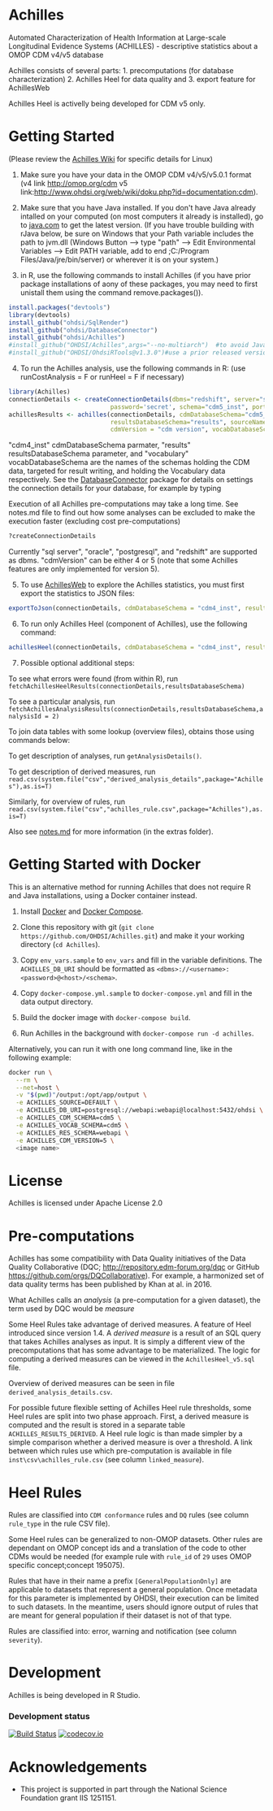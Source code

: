 Achilles
========
 
Automated Characterization of Health Information at Large-scale Longitudinal Evidence Systems (ACHILLES) - descriptive statistics about a OMOP CDM v4/v5 database

Achilles consists of several parts: 1. precomputations (for database characterization) 2. Achilles Heel for data quality and 3. export feature for AchillesWeb

Achilles Heel is activelly being developed for CDM v5 only.

Getting Started
===============
(Please review the [Achilles Wiki](https://github.com/OHDSI/Achilles/wiki/Additional-instructions-for-Linux) for specific details for Linux)

1. Make sure you have your data in the OMOP CDM v4/v5/v5.0.1 format  (v4 link http://omop.org/cdm v5 link:http://www.ohdsi.org/web/wiki/doku.php?id=documentation:cdm).

2. Make sure that you have Java installed. If you don't have Java already intalled on your computed (on most computers it already is installed), go to [java.com](http://java.com) to get the latest version.  (If you have trouble building with rJava below, be sure on Windows that your Path variable includes the path to jvm.dll (Windows Button --> type "path" --> Edit Environmental Variables --> Edit PATH variable, add to end ;C:/Program Files/Java/jre/bin/server) or wherever it is on your system.)

3. in R, use the following commands to install Achilles (if you have prior package installations of aony of these packages, you may need to first unistall them using the command remove.packages()).

  ```r
  install.packages("devtools")
  library(devtools)
  install_github("ohdsi/SqlRender")
  install_github("ohdsi/DatabaseConnector")
  install_github("ohdsi/Achilles")
  #install_github("OHDSI/Achilles",args="--no-multiarch")  #to avoid Java 32 vs 64 issues 
  #install_github("OHDSI/OhdsiRTools@v1.3.0")#use a prior released version (to bypass fresh errors)
  ```
  
4. To run the Achilles analysis, use the following commands in R: (use runCostAnalysis = F or runHeel = F if necessary)

  ```r
  library(Achilles)
  connectionDetails <- createConnectionDetails(dbms="redshift", server="server.com", user="secret",
                              password='secret', schema="cdm5_inst", port="5439")
  achillesResults <- achilles(connectionDetails, cdmDatabaseSchema="cdm5_inst", 
                              resultsDatabaseSchema="results", sourceName="My Source Name", 
                              cdmVersion = "cdm version", vocabDatabaseSchema="vocabulary")
  ```
  "cdm4_inst" cdmDatabaseSchema parmater, "results" resultsDatabaseSchema parameter, and "vocabulary" vocabDatabaseSchema are the names of the schemas holding the CDM data, targeted for result writing, and holding the Vocabulary data respectively. See the [DatabaseConnector](https://github.com/OHDSI/DatabaseConnector) package for details on settings the connection details for your database, for example by typing
  
  Execution of all Achilles pre-computations may take a long time. See notes.md file to find out how some analyses can be excluded to make the execution faster (excluding cost pre-computations) 
  ```r
  ?createConnectionDetails
  ```
  Currently "sql server", "oracle", "postgresql", and "redshift" are supported as dbms.
  "cdmVersion" can be either 4 or 5 (note that some Achilles features are only implemented for version 5).

5. To use [AchillesWeb](https://github.com/OHDSI/AchillesWeb) to explore the Achilles statistics, you must first export the statistics to JSON files:
  ```r
  exportToJson(connectionDetails, cdmDatabaseSchema = "cdm4_inst", resultsDatabaseSchema = "results", outputPath = "c:/myPath/AchillesExport", cdmVersion = "cdm version", vocabDatabaseSchema = "vocabulary")
  ```

6. To run only Achilles Heel (component of Achilles), use the following command:
  ```r
  achillesHeel(connectionDetails, cdmDatabaseSchema = "cdm4_inst", resultsDatabaseSchema = "results", cdmVersion = "cdm version", vocabDatabaseSchema = "vocabulary")
  ```

7. Possible optional additional steps:

To see what errors were found (from within R), run `fetchAchillesHeelResults(connectionDetails,resultsDatabaseSchema)`

To see a particular analysis, run `fetchAchillesAnalysisResults(connectionDetails,resultsDatabaseSchema,analysisId = 2)`

To join data tables with some lookup (overview files), obtains those using commands below:

To get description of analyses, run `getAnalysisDetails()`.

To get description of derived measures, run `read.csv(system.file("csv","derived_analysis_details",package="Achilles"),as.is=T)`

Similarly, for overview of rules, run  
`read.csv(system.file("csv","achilles_rule.csv",package="Achilles"),as.is=T)`

Also see [notes.md](extras/notes.md) for more information (in the extras folder).


Getting Started with Docker
===========================
This is an alternative method for running Achilles that does not require R and Java installations, using a Docker container instead.

1. Install [Docker](https://docs.docker.com/installation/) and [Docker Compose](https://docs.docker.com/compose/install/).

2. Clone this repository with git (`git clone https://github.com/OHDSI/Achilles.git`) and make it your working directory (`cd Achilles`).

3. Copy `env_vars.sample` to `env_vars` and fill in the variable definitions. The `ACHILLES_DB_URI` should be formatted as `<dbms>://<username>:<password>@<host>/<schema>`.

4. Copy `docker-compose.yml.sample` to `docker-compose.yml` and fill in the data output directory.

5. Build the docker image with `docker-compose build`.

6. Run Achilles in the background with `docker-compose run -d achilles`.

Alternatively, you can run it with one long command line, like in the following example:

```bash
docker run \
  --rm \
  --net=host \
  -v "$(pwd)"/output:/opt/app/output \
  -e ACHILLES_SOURCE=DEFAULT \
  -e ACHILLES_DB_URI=postgresql://webapi:webapi@localhost:5432/ohdsi \
  -e ACHILLES_CDM_SCHEMA=cdm5 \
  -e ACHILLES_VOCAB_SCHEMA=cdm5 \
  -e ACHILLES_RES_SCHEMA=webapi \
  -e ACHILLES_CDM_VERSION=5 \
  <image name>
```

License
=======
Achilles is licensed under Apache License 2.0


# Pre-computations

Achilles has some compatibility with Data Quality initiatives of the Data Quality Collaborative (DQC; http://repository.edm-forum.org/dqc or GitHub https://github.com/orgs/DQCollaborative). For example, a harmonized set of data quality terms has been published by Khan at al. in 2016.

What Achilles calls an *analysis* (a pre-computation for a given dataset), the term used by DQC would be *measure*

Some Heel Rules take advantage of derived measures. A feature of Heel introduced since version 1.4.  A *derived measure* is a result of an SQL query that takes Achilles analyses as input. It is simply a different view of the precomputations that has some advantage to be materialized.  The logic for computing a derived measures can be viewed in the `AchillesHeel_v5.sql` file.

Overview of derived measures can be seen in file `derived_analysis_details.csv`.

For possible future flexible setting of Achilles Heel rule thresholds, some Heel rules are split into two phase approach. First, a derived measure is computed and the result is stored in a separate table `ACHILLES_RESULTS_DERIVED`. A Heel rule logic is than made simpler by a simple comparison whether a derived measure is over a threshold. A link between which rules use which pre-computation is available in file `inst\csv\achilles_rule.csv` (see column `linked_measure`).


# Heel Rules

Rules are classified into `CDM conformance` rules and `DQ` rules (see column `rule_type` in the rule CSV file).


Some Heel rules can be generalized to non-OMOP datasets. Other rules are dependant on OMOP concept ids and a translation of the code to other CDMs would be needed (for example rule with `rule_id` of `29` uses OMOP specific concept;concept 195075).

Rules that have in their name a prefix `[GeneralPopulationOnly]` are applicable to datasets that represent a general population. Once metadata for this parameter is implemented by OHDSI, their execution can be limited to such datasets. In the meantime, users should ignore output of rules that are meant for general population if their dataset is not of that type.

Rules are classified into: error, warning and notification (see column `severity`).


Development
===========
Achilles is being developed in R Studio.

### Development status
[![Build Status](https://travis-ci.org/OHDSI/Achilles.svg?branch=master)](https://travis-ci.org/OHDSI/Achilles)
[![codecov.io](https://codecov.io/github/OHDSI/Achilles/coverage.svg?branch=master)](https://codecov.io/github/OHDSI/Achilles?branch=master)



# Acknowledgements
- This project is supported in part through the National Science Foundation grant IIS 1251151.
